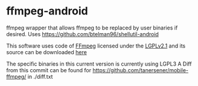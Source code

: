 # ffmpeg-android
ffmpeg wrapper that allows ffmpeg to be replaced by user binaries if desired. Uses https://github.com/btelman96/shellutil-android

This software uses code of <a href=http://ffmpeg.org>FFmpeg</a> licensed under the <a href=http://www.gnu.org/licenses/old-licenses/lgpl-2.1.html>LGPLv2.1</a> and its source can be downloaded <a href=https://github.com/tanersener/mobile-ffmpeg/tree/18a8f6478ff07200e0e78e59eff7015146a164f4>here</a>

The specific binaries in this current version is currently using LGPL3
A Diff from this commit can be found for https://github.com/tanersener/mobile-ffmpeg/ in ./diff.txt

